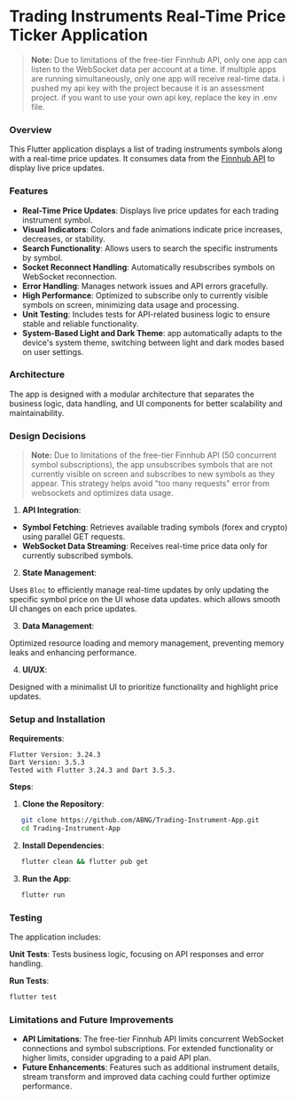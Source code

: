 # Trading Instruments Real-Time Price Ticker Application

> **Note:** Due to limitations of the free-tier Finnhub API, only one app can listen to the WebSocket data per account at a time. If multiple apps are running simultaneously, only one app will receive real-time data. i pushed my api key with the project because it is an assessment project. if you want to use your own api key, replace the key in .env file.

### Overview

This Flutter application displays a list of trading instruments symbols along with a real-time price updates. It consumes data from the [Finnhub API](https://finnhub.io) to display live price updates.

### Features

* **Real-Time Price Updates**: Displays live price updates for each trading instrument symbol.
* **Visual Indicators**: Colors and fade animations indicate price increases, decreases, or stability.
* **Search Functionality**: Allows users to search the specific instruments by symbol.
* **Socket Reconnect Handling**: Automatically resubscribes symbols on WebSocket reconnection.
* **Error Handling**: Manages network issues and API errors gracefully.
* **High Performance**: Optimized to subscribe only to currently visible symbols on screen, minimizing data usage and processing.
* **Unit Testing**: Includes tests for API-related business logic to ensure stable and reliable functionality.
* **System-Based Light and Dark Theme**: app automatically adapts to the device's system theme, switching between light and dark modes based on user settings.

### Architecture

The app is designed with a modular architecture that separates the business logic, data handling, and UI components for better scalability and maintainability.

### Design Decisions

> **Note:** Due to limitations of the free-tier Finnhub API (50 concurrent symbol subscriptions), the app unsubscribes symbols that are not currently visible on screen and subscribes to new symbols as they appear. This strategy helps avoid "too many requests" error from websockets and optimizes data usage.

1. **API Integration**:

* **Symbol Fetching**: Retrieves available trading symbols (forex and crypto) using parallel GET requests.
* **WebSocket Data Streaming**: Receives real-time price data only for currently subscribed symbols.

2. **State Management**:

Uses `Bloc` to efficiently manage real-time updates by only updating the specific symbol price on the UI whose data updates. which allows smooth UI changes on each price updates.

3. **Data Management**:

Optimized resource loading and memory management, preventing memory leaks and enhancing performance.

4. **UI/UX**:

Designed with a minimalist UI to prioritize functionality and highlight price updates.

### Setup and Installation

**Requirements**:
```
Flutter Version: 3.24.3
Dart Version: 3.5.3
Tested with Flutter 3.24.3 and Dart 3.5.3.
```

**Steps**:

1. **Clone the Repository**:
```bash
   git clone https://github.com/ABNG/Trading-Instrument-App.git
   cd Trading-Instrument-App
```

2. **Install Dependencies**:

```bash
   flutter clean && flutter pub get
```

3. **Run the App**:

```bash
   flutter run
```

### Testing

The application includes:

**Unit Tests**: Tests business logic, focusing on API responses and error handling.

**Run Tests**:
```bash
flutter test
```

### Limitations and Future Improvements
* **API Limitations**: The free-tier Finnhub API limits concurrent WebSocket connections and symbol subscriptions. For extended functionality or higher limits, consider upgrading to a paid API plan.
* **Future Enhancements**: Features such as additional instrument details, stream transform and improved data caching could further optimize performance.

